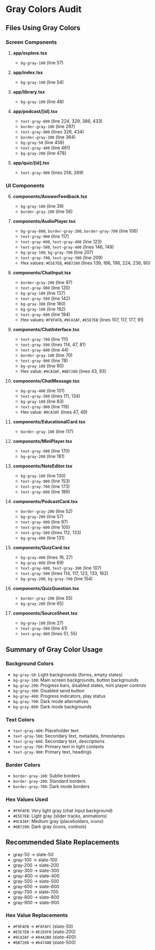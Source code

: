 # Gray Colors Audit

## Files Using Gray Colors

### Screen Components
1. **app/explore.tsx**
   - `bg-gray-100` (line 57)

2. **app/index.tsx**
   - `bg-gray-100` (line 54)

3. **app/library.tsx**
   - `bg-gray-100` (line 48)

4. **app/podcast/[id].tsx**
   - `text-gray-600` (line 224, 329, 386, 433)
   - `border-gray-100` (line 297)
   - `text-gray-900` (lines 326, 434)
   - `border-gray-200` (line 364)
   - `bg-gray-50` (line 458)
   - `text-gray-400` (line 461)
   - `bg-gray-200` (line 478)

5. **app/quiz/[id].tsx**
   - `text-gray-900` (lines 256, 269)

### UI Components
6. **components/AnswerFeedback.tsx**
   - `bg-gray-100` (line 39)
   - `border-gray-200` (line 56)

7. **components/AudioPlayer.tsx**
   - `bg-gray-800`, `border-gray-200`, `border-gray-700` (line 106)
   - `text-gray-900` (line 117)
   - `text-gray-600`, `text-gray-400` (line 123)
   - `text-gray-500`, `text-gray-400` (lines 146, 149)
   - `bg-gray-100`, `bg-gray-700` (line 207)
   - `text-gray-700`, `text-gray-300` (line 209)
   - Hex values: `#E5E7EB`, `#6B7280` (lines 139, 166, 196, 224, 236, 90)

8. **components/ChatInput.tsx**
   - `border-gray-200` (line 97)
   - `text-gray-900` (line 120)
   - `bg-gray-100` (line 137)
   - `text-gray-500` (line 142)
   - `bg-gray-300` (line 160)
   - `bg-gray-100` (line 192)
   - `text-gray-600` (line 194)
   - Hex values: `#F9FAFB`, `#9CA3AF`, `#E5E7EB` (lines 107, 117, 177, 91)

9. **components/ChatInterface.tsx**
   - `text-gray-700` (line 111)
   - `text-gray-500` (lines 114, 47, 81)
   - `text-gray-600` (line 44)
   - `border-gray-100` (line 70)
   - `text-gray-900` (line 78)
   - `bg-gray-100` (line 90)
   - Hex value: `#9CA3AF`, `#6B7280` (lines 43, 93)

10. **components/ChatMessage.tsx**
    - `bg-gray-400` (line 101)
    - `text-gray-500` (lines 111, 134)
    - `bg-gray-100` (line 83)
    - `text-gray-900` (line 119)
    - Hex value: `#9CA3AF` (lines 47, 49)

11. **components/EducationalCard.tsx**
    - `border-gray-100` (line 117)

12. **components/MiniPlayer.tsx**
    - `text-gray-900` (line 170)
    - `bg-gray-200` (line 181)

13. **components/NoteEditor.tsx**
    - `bg-gray-100` (line 130)
    - `text-gray-900` (line 153)
    - `text-gray-700` (line 173)
    - `text-gray-600` (line 189)

14. **components/PodcastCard.tsx**
    - `border-gray-200` (line 52)
    - `bg-gray-200` (line 57)
    - `text-gray-900` (line 97)
    - `text-gray-600` (line 105)
    - `text-gray-500` (lines 112, 133)
    - `bg-gray-400` (line 131)

15. **components/QuizCard.tsx**
    - `bg-gray-400` (lines 19, 27)
    - `bg-gray-800` (line 69)
    - `text-gray-600`, `text-gray-300` (line 107)
    - `text-gray-500` (lines 114, 117, 123, 133, 162)
    - `bg-gray-200`, `bg-gray-700` (line 154)

16. **components/QuizQuestion.tsx**
    - `border-gray-200` (line 55)
    - `bg-gray-200` (line 65)

17. **components/SourceSheet.tsx**
    - `bg-gray-100` (line 27)
    - `text-gray-500` (line 41)
    - `text-gray-900` (lines 51, 55)

## Summary of Gray Color Usage

### Background Colors
- `bg-gray-50`: Light backgrounds (forms, empty states)
- `bg-gray-100`: Main screen backgrounds, button backgrounds
- `bg-gray-200`: Progress bars, disabled states, mini player controls
- `bg-gray-300`: Disabled send button
- `bg-gray-400`: Progress indicators, play status
- `bg-gray-700`: Dark mode alternatives
- `bg-gray-800`: Dark mode backgrounds

### Text Colors
- `text-gray-400`: Placeholder text
- `text-gray-500`: Secondary text, metadata, timestamps
- `text-gray-600`: Secondary text, descriptions
- `text-gray-700`: Primary text in light contexts
- `text-gray-900`: Primary text, headings

### Border Colors
- `border-gray-100`: Subtle borders
- `border-gray-200`: Standard borders
- `border-gray-700`: Dark mode borders

### Hex Values Used
- `#F9FAFB`: Very light gray (chat input background)
- `#E5E7EB`: Light gray (slider tracks, animations)
- `#9CA3AF`: Medium gray (placeholders, icons)
- `#6B7280`: Dark gray (icons, controls)

## Recommended Slate Replacements
- gray-50 → slate-50
- gray-100 → slate-100
- gray-200 → slate-200
- gray-300 → slate-300
- gray-400 → slate-400
- gray-500 → slate-500
- gray-600 → slate-600
- gray-700 → slate-700
- gray-800 → slate-800
- gray-900 → slate-900

### Hex Value Replacements
- `#F9FAFB` → `#F8FAFC` (slate-50)
- `#E5E7EB` → `#E2E8F0` (slate-200)
- `#9CA3AF` → `#94A3B8` (slate-400)
- `#6B7280` → `#64748B` (slate-500)
